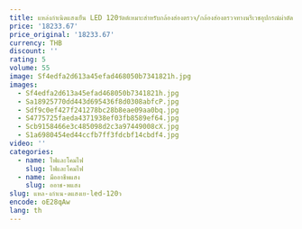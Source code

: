 ```yaml
---
title: แหล่งกำเนิดแสงเย็น LED 120วัตต์เหมาะสำหรับกล้องส่องตรวจ/กล้องส่องตรวจทางนรีเวชอุปกรณ์ผ่าตัดทางการแพทย์
price: '18233.67'
price_original: '18233.67'
currency: THB
discount: ''
rating: 5
volume: 55
image: Sf4edfa2d613a45efad468050b7341821h.jpg
images:
  - Sf4edfa2d613a45efad468050b7341821h.jpg
  - Sa18925770dd443d695436f8d0308abfcP.jpg
  - Sdf9c0ef427f241278bc28b8eae09aa0bq.jpg
  - S4775725faeda4371938ef03fb8589ef64.jpg
  - Scb9158466e3c485098d2c3a97449008cX.jpg
  - S1a6980454ed44ccfb7ff3fdcbf14cbdf4.jpg
video: ''
categories:
  - name: ไฟและโคมไฟ
    slug: ไฟและโคมไฟ
  - name: มืออาชีพแสง
    slug: ออาช-พแสง
slug: แหล-งกำเน-ดแสงเย-led-120ว
encode: oE28qAw
lang: th
---
```

  